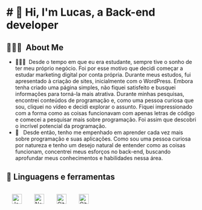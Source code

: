 <h1># 🌌 Hi, I'm Lucas, a Back-end developer </h1>
 
<h2> 👨🏻‍💻 &nbsp;About Me </h2>

- 👨🏻‍💻 &nbsp;Desde o tempo em que eu era estudante, sempre tive o sonho de ter meu próprio negócio. Foi por esse motivo que decidi começar a estudar marketing digital por conta própria. Durante meus estudos, fui apresentado à criação de sites, inicialmente com o WordPress. Embora tenha criado uma página simples, não fiquei satisfeito e busquei informações para torná-la mais atrativa.
Durante minhas pesquisas, encontrei conteúdos de programação e, como uma pessoa curiosa que sou, cliquei no vídeo e decidi explorar o assunto. Fiquei impressionado com a forma como as coisas funcionavam com apenas letras de código e comecei a pesquisar mais sobre programação. Foi assim que descobri o incrível potencial da programação.
 - 💚 &nbsp; Desde então, tenho me empenhado em aprender cada vez mais sobre programação e suas aplicações. Como sou uma pessoa curiosa por natureza e tenho um desejo natural de entender como as coisas funcionam, concentrei meus esforços no back-end, buscando aprofundar meus conhecimentos e habilidades nessa área.
 
<h2> 🧰 Linguagens e ferramentas</h2>

<img align="left" alt="JavaScript" width="26px" style="padding:15px;" src="https://cdn.jsdelivr.net/gh/devicons/devicon/icons/javascript/javascript-plain.svg" />
<img align="left" alt="NodeJs" width="26px" style="padding:15px;" src="https://cdn.jsdelivr.net/gh/devicons/devicon/icons/nodejs/nodejs-plain.svg" />
<img align="left" alt="Git" width="26px" style="padding:15px;" src="https://cdn.jsdelivr.net/gh/devicons/devicon/icons/git/git-original.svg" />
<img align="left" alt="GitHub" width="26px" style="padding:15px;" src="https://cdn.jsdelivr.net/gh/devicons/devicon/icons/github/github-original.svg" />
<br />
<br />


